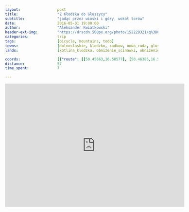 ```yaml
---
layout:                 post
title:                  "Z Kłodzka do Głuszycy"
subtitle:               "jadąc przez wioski i góry, wokół torów"
date:                   2016-05-01 19:00:00
author:                 "Aleksander Kwiatkowski"
header-ext-img:         "https://drscdn.500px.org/photo/152229321/q%3D80_m%3D2000/c590c87f2a2d9d078829c94d6a1a861c"
categories:             trip
tags:                   [bicycle, mountains, todo]
towns:                  [dolnoslaskie, klodzko, radkow, nowa_ruda, gluszyca]
lands:                  [kotlina_klodzka, obnizenie_scinawki, obnizenie_nowej_rudy, gory_kamienne]

coords:                 [{"route": [[50.45663,16.58577], [50.46385,16.57246], [50.46188,16.55701], [50.47390,16.56491], [50.48231,16.56045], [50.49083,16.54156], [50.49618,16.52474], [50.50775,16.50981], [50.51518,16.48938], [50.52434,16.47891], [50.53297,16.47668], [50.53733,16.46226], [50.54715,16.46054], [50.54846,16.46432], [50.57506,16.47548], [50.58041,16.48783], [50.58030,16.50208], [50.57833,16.48492], [50.57496,16.47582], [50.57659,16.47273], [50.59555,16.46260], [50.59305,16.45608], [50.59741,16.44440], [50.61506,16.42089], [50.61865,16.42312], [50.62627,16.41333], [50.62954,16.41488], [50.64326,16.41145], [50.64576,16.40441], [50.67656,16.38089], [50.68374,16.37488], [50.68776,16.35428], [50.70016,16.34742]], "type": "bicycle"}]
distance:               57
time_spent:             7

---
```


<iframe height='405' width='590' frameborder='0' allowtransparency='true' scrolling='no' src='https://www.strava.com/activities/562219977/embed/af70520b2fa9e51691407d23a5e52467196784c1'></iframe>
